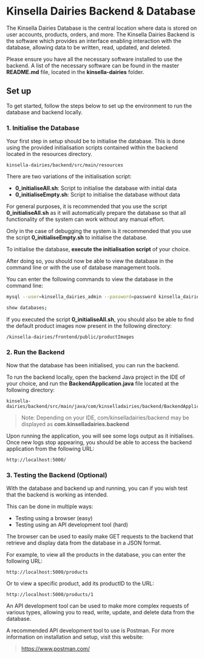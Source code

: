 # Kinsella Dairies Backend & Database

The Kinsella Dairies Database is the central location where data is stored on user accounts, products, orders, and more. The Kinsella Dairies Backend is the software which provides an interface enabling interaction with the database, allowing data to be written, read, updated, and deleted.

Please ensure you have all the necessary software installed to use the backend. A list of the necessary software can be found in the master **README.md** file, located in the **kinsella-dairies** folder.

## Set up

To get started, follow the steps below to set up the environment to run the database and backend locally.

### **1. Initialise the Database**

Your first step in setup should be to initialise the database. This is done using the provided initialisation scripts contained within the backend located in the resources directory.

```
kinsella-dairies/backend/src/main/resources
```

There are two variations of the initialisation script:

* **0_initialiseAll.sh**: Script to initialise the database with initial data
* **0_initialiseEmpty.sh**: Script to initialise the database without data

For general purposes, it is recommended that you use the script **0_initialiseAll.sh** as it will automatically prepare the database so that all functionality of the system can work without any manual effort.

Only in the case of debugging the system is it recommended that you use the script **0_initialiseEmpty.sh** to initialise the database.

To initialise the database, **execute the initialisation script** of your choice.

After doing so, you should now be able to view the database in the command line or with the use of database management tools.

You can enter the following commands to view the database in the command line:

```bash
mysql --user=kinsella_dairies_admin --password=password kinsella_dairies

show databases;
```

If you executed the script **0_initialiseAll.sh**, you should also be able to find the default product images now present in the following directory:

```
/kinsella-dairies/frontend/public/productImages
```

### **2. Run the Backend**

Now that the database has been initialised, you can run the backend.

To run the backend locally, open the backend Java project in the IDE of your choice, and run the **BackendApplication.java** file located at the following directory:

```
kinsella-dairies/backend/src/main/java/com/kinselladairies/backend/BackendApplication.java
```

> Note: Depending on your IDE, com/kinselladairies/backend may be displayed as **com.kinselladairies.backend**

Upon running the application, you will see some logs output as it initialises. Once new logs stop appearing, you should be able to access the backend application from the following URL:

```
http://localhost:5000/
```

### **3. Testing the Backend (Optional)**

With the database and backend up and running, you can if you wish test that the backend is working as intended. 

This can be done in multiple ways:
* Testing using a browser (easy)
* Testing using an API development tool (hard)

The browser can be used to easily make GET requests to the backend that retrieve and display data from the database in a JSON format.

For example, to view all the products in the database, you can enter the following URL:

```
http://localhost:5000/products
```

Or to view a specific product, add its productID to the URL:

```
http://localhost:5000/products/1
```

An API development tool can be used to make more complex requests of various types, allowing you to read, write, update, and delete data from the database.

A recommended API development tool to use is Postman. For more information on installation and setup, visit this website:
> https://www.postman.com/



